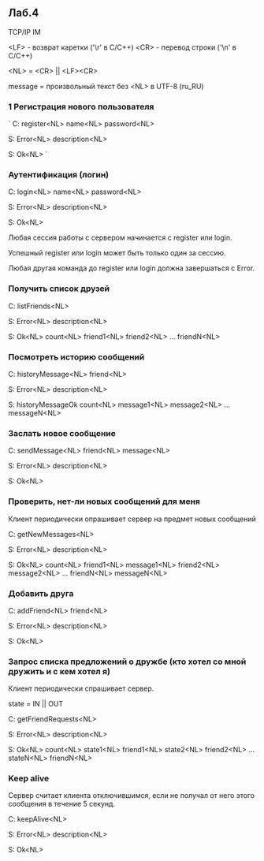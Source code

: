 ## Лаб.4

TCP/IP IM

\<LF> - возврат каретки ('\r' в C/C++)
\<CR> - перевод строки ('\n' в C/C++)

\<NL> = \<CR> || \<LF>\<CR>

message = произвольный текст без \<NL> в UTF-8 (ru_RU)

### 1 Регистрация нового пользователя

`
C: register\<NL>
   name\<NL>
   password\<NL>

S: Error\<NL>
   description\<NL>

S: Ok\<NL>
`

### Аутентификация (логин)

C: login\<NL>
   name\<NL>
   password\<NL>

S: Error\<NL>
   description\<NL>

S: Ok\<NL>

Любая сессия работы с сервером начинается с register или login.

Успешный register или login может быть только один за сессию.

Любая другая команда до register или login должна завершаться с Error.
 
### Получить список друзей

C: listFriends\<NL>

S: Error\<NL>
   description\<NL>

S: Ok\<NL>
   count\<NL>
   friend1\<NL>
   friend2\<NL>
   ...
   friendN\<NL>
 
### Посмотреть историю сообщений

C: historyMessage\<NL>
   friend\<NL>

S: Error\<NL>
   description\<NL>

S: historyMessageOk
   count\<NL>
   message1\<NL>
   message2\<NL>
   ...
   messageN\<NL>
 
### Заслать новое сообщение

C: sendMessage\<NL>
   friend\<NL>
   message\<NL>

S: Error\<NL>
   description\<NL>

S: Ok\<NL>
 
### Проверить, нет-ли новых сообщений для меня

Клиент периодически опрашивает сервер на предмет новых сообщений

C: getNewMessages\<NL>

S: Error\<NL>
   description\<NL>

S: Ok\<NL>
   count\<NL>
   friend1\<NL>
   message1\<NL>
   friend2\<NL>
   message2\<NL>
   ...
   friendN\<NL>
   messageN\<NL>

### Добавить друга

C: addFriend\<NL>
   friend\<NL>

S: Error\<NL>
   description\<NL>

S: Ok\<NL>

### Запрос списка предложений о дружбе (кто хотел со мной дружить и с кем хотел я)

Клиент периодически спрашивает сервер.

state = IN || OUT

C: getFriendRequests\<NL>

S: Error\<NL>
   description\<NL>

S: Ok\<NL>
   count\<NL>
   state1\<NL>
   friend1\<NL>
   state2\<NL>
   friend2\<NL>
   ...
   stateN\<NL>
   friendN\<NL>

### Keep alive

Сервер считает клиента отключившимся, если не получал от него этого сообщения в течение 5 секунд.

C: keepAlive\<NL>

S: Error\<NL>
   description\<NL>

S: Ok\<NL>
